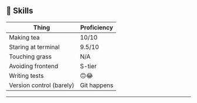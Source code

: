 ## 🥇 Skills

| Thing                    | Proficiency |
|--------------------------|-------------|
| Making tea               | 10/10       |
| Staring at terminal      | 9.5/10      |
| Touching grass           | N/A         |
| Avoiding frontend        | S-tier      |
| Writing tests            |     🙃😂     |
| Version control (barely) | Git happens |
---
